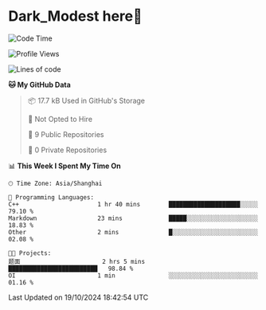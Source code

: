 # Dark_Modest here👋
<!--
<img align="left" src="https://github-readme-stats.vercel.app/api/top-langs/?username=DarkModest" height=255>
<img align="left" src="https://github-readme-stats.vercel.app/api?username=DarkModest&include_all_commits=true&count_private-true&custom_title=Dark_Modest'%20GitHub%20Stats&line_height=30&show_icons=true&hide_border=false&bg_color=ffffff&title_color=000000&icon_color=000000&text_color=463467"><br>
-->
<!--START_SECTION:waka-->
![Code Time](http://img.shields.io/badge/Code%20Time-161%20hrs%2040%20mins-blue)

![Profile Views](http://img.shields.io/badge/Profile%20Views-0-blue)

![Lines of code](https://img.shields.io/badge/From%20Hello%20World%20I%27ve%20Written-131.3%20thousand%20lines%20of%20code-blue)

**🐱 My GitHub Data** 

> 📦 17.7 kB Used in GitHub's Storage 
 > 
> 🚫 Not Opted to Hire
 > 
> 📜 9 Public Repositories 
 > 
> 🔑 0 Private Repositories 
 > 
📊 **This Week I Spent My Time On** 

```text
🕑︎ Time Zone: Asia/Shanghai

💬 Programming Languages: 
C++                      1 hr 40 mins        ████████████████████░░░░░   79.10 % 
Markdown                 23 mins             █████░░░░░░░░░░░░░░░░░░░░   18.83 % 
Other                    2 mins              █░░░░░░░░░░░░░░░░░░░░░░░░   02.08 % 

🐱‍💻 Projects: 
题面                       2 hrs 5 mins        █████████████████████████   98.84 % 
OI                       1 min               ░░░░░░░░░░░░░░░░░░░░░░░░░   01.16 % 
```


 Last Updated on 19/10/2024 18:42:54 UTC
<!--END_SECTION:waka-->
